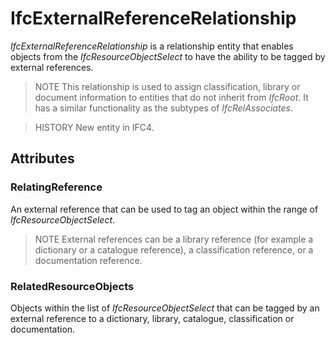 # IfcExternalReferenceRelationship

_IfcExternalReferenceRelationship_ is a relationship entity that enables objects from the _IfcResourceObjectSelect_ to have the ability to be tagged by external references.
<!-- end of short definition -->


> NOTE This relationship is used to assign classification, library or document information to entities that do not inherit from _IfcRoot_. It has a similar functionality as the subtypes of _IfcRelAssociates_.

> HISTORY New entity in IFC4.

## Attributes

### RelatingReference
An external reference that can be used to tag an object within the range of _IfcResourceObjectSelect_.

> NOTE External references can be a library reference (for example a dictionary or a catalogue reference), a classification reference, or a documentation reference.
>

### RelatedResourceObjects
Objects within the list of _IfcResourceObjectSelect_ that can be tagged by an external reference to a dictionary, library, catalogue, classification or documentation.
